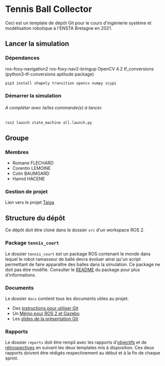 # Tennis Ball Collector

Ceci est un template de dépôt Git pour le cours d'ingénierie système et modélisation robotique à l'ENSTA Bretagne en 2021.


## Lancer la simulation

### Dépendances
ros-foxy-navigation2 ros-foxy-nav2-bringup
OpenCV 4.2
tf_conversions (python3-tf-conversions aptitude package)
```bash
pip3 install shapely transition opencv numpy scypi
```
### Démarrer la simulation

###### A compléter avec la/les commande(s) à lancer.
```bash
ros2 launch state_machine all.launch.py
```


## Groupe

### Membres
- Romane FLECHARD
- Corentin LEMOINE
- Colin BAUMGARD
- Hamid HACENE

### Gestion de projet

Lien vers le projet [Taiga](https://tree.taiga.io/project/hamidhacene-crabebot/timeline)


## Structure du dépôt

Ce dépôt doit être cloné dans le dossier `src` d'un workspace ROS 2.

### Package `tennis_court`

Le dossier `tennis_court` est un package ROS contenant le monde dans lequel le robot ramasseur de balle devra évoluer ainsi qu'un script permettant de faire apparaître des balles dans la simulation.
Ce package ne doit pas être modifié.
Consulter le [README](tennis_court/README.md) du package pour plus d'informations.


### Documents

Le dossier `docs` contient tous les documents utiles au projet:
- Des [instructions pour utiliser Git](docs/GitWorkflow.md)
- Un [Mémo pour ROS 2 et Gazebo](docs/Memo_ROS2.pdf)
- Les [slides de la présentation Git](docs/GitPresentation.pdf)


### Rapports

Le dossier `reports` doit être rempli avec les rapports d'[objectifs](../reports/GoalsTemplate.md) et de [rétrospectives](../reports/DebriefTemplate.md) en suivant les deux templates mis à disposition. Ces deux rapports doivent être rédigés respectivement au début et à la fin de chaque sprint.
